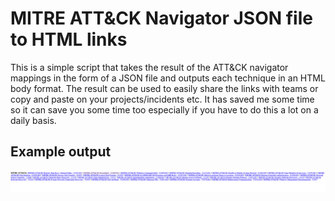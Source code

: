 # MITRE ATT&CK  Navigator JSON file to HTML links

This is a simple script that takes the result of the ATT&CK navigator mappings in the form of a JSON file and outputs each technique in an HTML body format. The result can be used to easily share the links with teams or copy and paste on your projects/incidents etc. It has saved me some time so it can save you some time too especially if you have to do this a lot on a daily basis.

## Example output

<img src="images/example.png" class="img-responsive" alt=""> </div>
